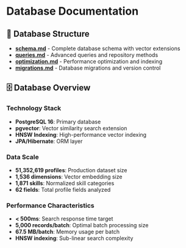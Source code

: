 # Database Documentation

## 📁 Database Structure

- **[schema.md](./schema.md)** - Complete database schema with vector extensions
- **[queries.md](./queries.md)** - Advanced queries and repository methods
- **[optimization.md](./optimization.md)** - Performance optimization and indexing
- **[migrations.md](./migrations.md)** - Database migrations and version control

## 🗄️ Database Overview

### Technology Stack
- **PostgreSQL 16**: Primary database
- **pgvector**: Vector similarity search extension
- **HNSW Indexing**: High-performance vector indexing
- **JPA/Hibernate**: ORM layer

### Data Scale
- **51,352,619 profiles**: Production dataset size
- **1,536 dimensions**: Vector embedding size
- **1,871 skills**: Normalized skill categories
- **62 fields**: Total profile fields analyzed

### Performance Characteristics
- **< 500ms**: Search response time target
- **5,000 records/batch**: Optimal batch processing size
- **67.5 MB/batch**: Memory usage per batch
- **HNSW indexing**: Sub-linear search complexity